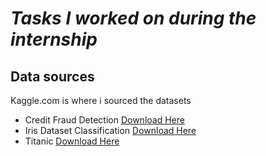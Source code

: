 # *Tasks I worked on during the internship*

## Data sources

Kaggle.com is where i sourced the datasets
- Credit Fraud Detection [Download Here](https://www.kaggle.com/datasets/mlg-ulb/creditcardfraud)
- Iris Dataset Classification [Download Here](https://www.kaggle.com/datasets/himanshunakrani/iris-dataset)
- Titanic [Download Here](https://www.kaggle.com/datasets/brendan45774/test-file)
